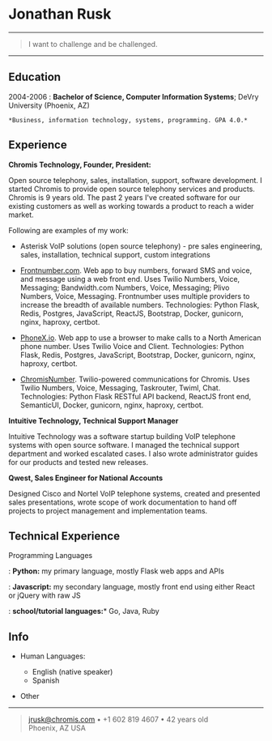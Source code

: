 Jonathan Rusk
=============

----

>  I want to challenge and be challenged.

----

Education
---------

2004-2006
:   **Bachelor of Science, Computer Information Systems**; DeVry University (Phoenix, AZ)

    *Business, information technology, systems, programming. GPA 4.0.*

Experience
----------

**Chromis Technology, Founder, President:**



Open source telephony, sales, installation, support, software development. I started Chromis to provide open source telephony services and products. Chromis is 9 years old. The past 2 years I've created software for our existing customers as well as working towards a product to reach a wider market.

Following are examples of my work:

* Asterisk VoIP solutions (open source telephony) - pre sales engineering, sales, installation, technical support, custom integrations

* [Frontnumber.com](https://www.frontnumber.com). Web app to buy numbers, forward SMS and voice, and message using a web front end. Uses Twilio Numbers, Voice, Messaging; Bandwidth.com Numbers, Voice, Messaging; Plivo Numbers, Voice, Messaging. Frontnumber uses multiple providers to increase the breadth of available numbers. Technologies: Python Flask, Redis, Postgres, JavaScript, ReactJS, Bootstrap, Docker, gunicorn, nginx, haproxy, certbot.

* [PhoneX.io](https://www.phonex.io). Web app to use a browser to make calls to a North American phone number. Uses Twilio Voice and Client. Technologies: Python Flask, Redis, Postgres, JavaScript, Bootstrap, Docker, gunicorn, nginx, haproxy, certbot.

* [ChromisNumber](https://www.chromisvoip.com). Twilio-powered communications for Chromis. Uses Twilio Numbers, Voice, Messaging, Taskrouter, Twiml, Chat. Technologies: Python Flask RESTful API backend, ReactJS front end, SemanticUI, Docker, gunicorn, nginx, haproxy, certbot.

**Intuitive Technology, Technical Support Manager**

Intuitive Technology was a software startup building VoIP telephone systems with open source software. I managed the technical support department and worked escalated cases. I also wrote administrator guides for our products and tested new releases.

**Qwest, Sales Engineer for National Accounts**

Designed Cisco and Nortel VoIP telephone systems, created and presented sales presentations, wrote scope of work documentation to hand off projects to project management and implementation teams.


Technical Experience
--------------------

Programming Languages

:   **Python:** my primary language, mostly Flask web apps and APIs

:   **Javascript:** my secondary language, mostly front end using either React or jQuery with raw JS

:   **school/tutorial languages:*** Go, Java, Ruby

[ref]: https://github.com/jrusk

Info
----

* Human Languages:

     * English (native speaker)
     * Spanish

* Other

----

> <jrusk@chromis.com> • +1 602 819 4607 • 42 years old\
> Phoenix, AZ USA
